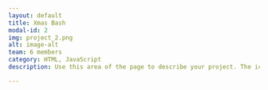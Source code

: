 ```yaml
---
layout: default
title: Xmas Bash
modal-id: 2
img: project_2.png
alt: image-alt
team: 6 members
category: HTML, JavaScript
description: Use this area of the page to describe your project. The icon above is part of a free icon set by <a href="https://sellfy.com/p/8Q9P/jV3VZ/">Flat Icons</a>. On their website, you can download their free set with 16 icons, or you can purchase the entire set with 146 icons for only $12!

---
```

